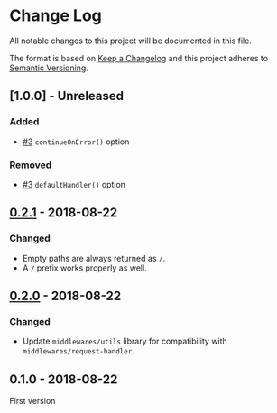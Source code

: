 # Change Log

All notable changes to this project will be documented in this file.

The format is based on [Keep a Changelog](http://keepachangelog.com/)
and this project adheres to [Semantic Versioning](http://semver.org/).

## [1.0.0] - Unreleased

### Added

- [#3] `continueOnError()` option

### Removed

- [#3] `defaultHandler()` option

## [0.2.1] - 2018-08-22

### Changed

- Empty paths are always returned as `/`.
- A `/` prefix works properly as well.

## [0.2.0] - 2018-08-22

### Changed

- Update `middlewares/utils` library for compatibility with `middlewares/request-handler`.

## 0.1.0 - 2018-08-22

First version

[#3]: https://github.com/middlewares/base-path-router/issues/3

[0.3.0]: https://github.com/middlewares/base-path-router/compare/v0.2.1...HEAD
[0.2.1]: https://github.com/middlewares/base-path-router/compare/v0.2.0...v0.2.1
[0.2.0]: https://github.com/middlewares/base-path-router/compare/v0.1.0...v0.2.0
